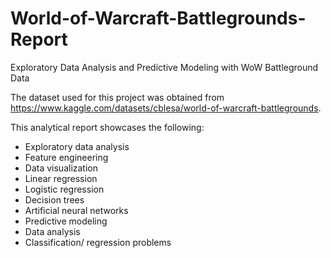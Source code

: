 # World-of-Warcraft-Battlegrounds-Report
Exploratory Data Analysis and Predictive Modeling with WoW Battleground Data

The dataset used for this project was obtained from https://www.kaggle.com/datasets/cblesa/world-of-warcraft-battlegrounds.

This analytical report showcases the following:

* Exploratory data analysis
* Feature engineering
* Data visualization
* Linear regression
* Logistic regression
* Decision trees
* Artificial neural networks
* Predictive modeling
* Data analysis
* Classification/ regression problems
